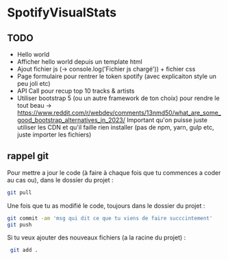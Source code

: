 # SpotifyVisualStats


## TODO 

 - Hello world
 - Afficher hello world depuis un template html
 - Ajout fichier js (-> console.log('Fichier js chargé')) + fichier css
 - Page formulaire pour rentrer le token spotify (avec explicaiton style un peu joli etc)
 - API Call pour recup top 10 tracks & artists
 - Utiliser bootstrap 5 (ou un autre framework de ton choix) pour rendre le tout beau -> https://www.reddit.com/r/webdev/comments/13nmd50/what_are_some_good_bootstrap_alternatives_in_2023/ Important qu'on puisse juste utiliser les CDN et qu'il faille rien installer (pas de npm, yarn, gulp etc, juste importer les fichiers)
   
## rappel git
Pour mettre a jour le code (à faire à chaque fois que tu commences a coder au cas ou), dans le dossier du projet : 
```sh
git pull
```

Une fois que tu as modifié le code, toujours dans le dossier du projet : 
```sh
git commit -am 'msg qui dit ce que tu viens de faire succcintement'
git push
```

Si tu veux ajouter des  nouveaux fichiers (a la racine du projet) :
```sh
 git add .
```
